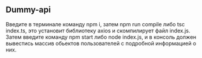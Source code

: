 ## Dummy-api

Введите в терминале команду npm i,  затем npm run compile либо tsc index.ts, это установит библиотеку axios и скомпилирует файл index.js.
Затем введите команду npm start либо node index.js, и в консоль должен вывестись массив обьектов пользователей с подробной информацией о них.